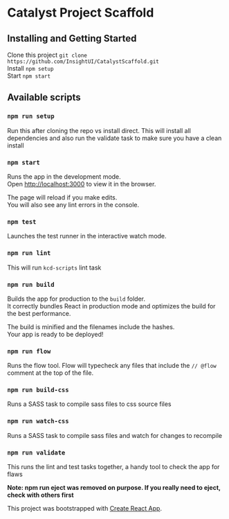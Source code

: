 # Catalyst Project Scaffold

## Installing and Getting Started

Clone this project `git clone https://github.com/InsightUI/CatalystScaffold.git`<br>
Install `npm setup`<br>
Start `npm start`

## Available scripts

### `npm run setup`

Run this after cloning the repo vs install direct. This will install all dependencies and also run the validate task to make sure you have a clean install

### `npm start`

Runs the app in the development mode.<br>
Open [http://localhost:3000](http://localhost:3000) to view it in the browser.

The page will reload if you make edits.<br>
You will also see any lint errors in the console.

### `npm test`

Launches the test runner in the interactive watch mode.<br>

### `npm run lint`

This will run `kcd-scripts` lint task

### `npm run build`

Builds the app for production to the `build` folder.<br>
It correctly bundles React in production mode and optimizes the build for the best performance.

The build is minified and the filenames include the hashes.<br>
Your app is ready to be deployed!

### `npm run flow`

Runs the flow tool. Flow will typecheck any files that include the `// @flow` comment at the top
of the file.

### `npm run build-css`

Runs a SASS task to compile sass files to css source files

### `npm run watch-css`

Runs a SASS task to compile sass files and watch for changes to recompile

### `npm run validate`

This runs the lint and test tasks together, a handy tool to check the app for flaws

**Note: npm run eject was removed on purpose. If you really need to eject, check with others first**

This project was bootstrapped with [Create React App](https://github.com/facebookincubator/create-react-app).

